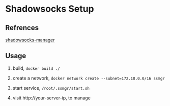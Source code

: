 # Shadowsocks Setup

## Refrences

[shadowsocks-manager](https://github.com/shadowsocks/shadowsocks-manager)

## Usage

1. build, `docker build ./`

2. create a network, `docker network create --subnet=172.18.0.0/16 ssmgr`

3. start service, `/root/.ssmgr/start.sh`

4. visit http://your-server-ip, to manage
